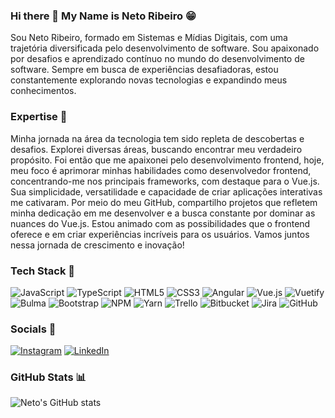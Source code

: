 ### Hi there 👋 My Name is Neto Ribeiro 😁

Sou Neto Ribeiro, formado em Sistemas e Mídias Digitais, com uma trajetória diversificada pelo desenvolvimento de software. Sou apaixonado por desafios e aprendizado contínuo no mundo do desenvolvimento de software. Sempre em busca de experiências desafiadoras, estou constantemente explorando novas tecnologias e expandindo meus conhecimentos.

### Expertise 🚀

Minha jornada na área da tecnologia tem sido repleta de descobertas e desafios. Explorei diversas áreas, buscando encontrar meu verdadeiro propósito. Foi então que me apaixonei pelo desenvolvimento frontend, hoje, meu foco é aprimorar minhas habilidades como desenvolvedor frontend, concentrando-me nos principais frameworks, com destaque para o Vue.js. Sua simplicidade, versatilidade e capacidade de criar aplicações interativas me cativaram. Por meio do meu GitHub, compartilho projetos que refletem minha dedicação em me desenvolver e a busca constante por dominar as nuances do Vue.js. Estou animado com as possibilidades que o frontend oferece e em criar experiências incríveis para os usuários. Vamos juntos nessa jornada de crescimento e inovação! 


### Tech Stack 🧰
![JavaScript](https://img.shields.io/badge/javascript-%23323330.svg?style=for-the-badge&logo=javascript&logoColor=%23F7DF1E)
![TypeScript](https://img.shields.io/badge/typescript-%23007ACC.svg?style=for-the-badge&logo=typescript&logoColor=white)
![HTML5](https://img.shields.io/badge/html5-%23E34F26.svg?style=for-the-badge&logo=html5&logoColor=white)
![CSS3](https://img.shields.io/badge/css3-%231572B6.svg?style=for-the-badge&logo=css3&logoColor=white)
![Angular](https://img.shields.io/badge/angular-%23DD0031.svg?style=for-the-badge&logo=angular&logoColor=white)
![Vue.js](https://img.shields.io/badge/vuejs-%2335495e.svg?style=for-the-badge&logo=vuedotjs&logoColor=%234FC08D)
![Vuetify](https://img.shields.io/badge/Vuetify-1867C0?style=for-the-badge&logo=vuetify&logoColor=AEDDFF)
![Bulma](https://img.shields.io/badge/bulma-00D0B1?style=for-the-badge&logo=bulma&logoColor=white)
![Bootstrap](https://img.shields.io/badge/bootstrap-%238511FA.svg?style=for-the-badge&logo=bootstrap&logoColor=white)
![NPM](https://img.shields.io/badge/NPM-%23CB3837.svg?style=for-the-badge&logo=npm&logoColor=white)
![Yarn](https://img.shields.io/badge/yarn-%232C8EBB.svg?style=for-the-badge&logo=yarn&logoColor=white)
![Trello](https://img.shields.io/badge/Trello-%23026AA7.svg?style=for-the-badge&logo=Trello&logoColor=white)
![Bitbucket](https://img.shields.io/badge/bitbucket-%230047B3.svg?style=for-the-badge&logo=bitbucket&logoColor=white)
![Jira](https://img.shields.io/badge/jira-%230A0FFF.svg?style=for-the-badge&logo=jira&logoColor=white)
![GitHub](https://img.shields.io/badge/github-%23121011.svg?style=for-the-badge&logo=github&logoColor=white)



### Socials 📱
[![Instagram](https://img.shields.io/badge/Instagram-%23E4405F.svg?style=for-the-badge&logo=Instagram&logoColor=white)](https://www.instagram.com/euribeironeto/)
[![LinkedIn](https://img.shields.io/badge/linkedin-%230077B5.svg?style=for-the-badge&logo=linkedin&logoColor=white)](https://www.linkedin.com/in/neto-rodriguez/)

### GitHub Stats 📊
![Neto's GitHub stats](https://github-readme-stats.vercel.app/api?username=NetoRibeiroZ&show_icons=true&theme=radical&rank_icon=false)







